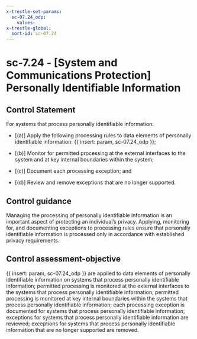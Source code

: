 ```yaml
---
x-trestle-set-params:
  sc-07.24_odp:
    values:
x-trestle-global:
  sort-id: sc-07.24
---
```


# sc-7.24 - \[System and Communications Protection\] Personally Identifiable Information

## Control Statement

For systems that process personally identifiable information:

- \[(a)\] Apply the following processing rules to data elements of personally identifiable information: {{ insert: param, sc-07.24_odp }};

- \[(b)\] Monitor for permitted processing at the external interfaces to the system and at key internal boundaries within the system;

- \[(c)\] Document each processing exception; and

- \[(d)\] Review and remove exceptions that are no longer supported.

## Control guidance

Managing the processing of personally identifiable information is an important aspect of protecting an individual’s privacy. Applying, monitoring for, and documenting exceptions to processing rules ensure that personally identifiable information is processed only in accordance with established privacy requirements.

## Control assessment-objective

{{ insert: param, sc-07.24_odp }} are applied to data elements of personally identifiable information on systems that process personally identifiable information;
permitted processing is monitored at the external interfaces to the systems that process personally identifiable information;
permitted processing is monitored at key internal boundaries within the systems that process personally identifiable information;
each processing exception is documented for systems that process personally identifiable information;
exceptions for systems that process personally identifiable information are reviewed;
exceptions for systems that process personally identifiable information that are no longer supported are removed.
